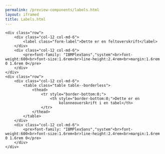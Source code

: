 ```yaml
--- 
permalink: /preview-components/labels.html
layout: iframed 
title: Labels.html
---
```

<div class="container">

    <div class="row">
        <div class="col-12 col-md-6">
            <label class="form-label">Dette er en feltoverskrift</label>
        </div>
        <div class="col-12 col-md-6">
            <pre>font-family: "IBMPlexSans","system"<br>font-weight:600<br>font-size:1.6rem<br>line-height:2.4rem<br>margin:1.6rem 0 1.6rem 0</pre>
        </div>
    </div>
    <div class="row">
        <div class="col-12 col-md-6">
            <table class="table table--borderless">
                <thead>
                    <tr style="border-bottom:0;">
                        <th style="border-bottom:0;">Dette er en
                            kolonneoverskrift i en tabel</th>
                    </tr>
                </thead>
            </table>
        </div>
        <div class="col-12 col-md-6">
            <pre>font-family: "IBMPlexSans","system"<br>font-weight:600<br>font-size:1.6rem<br>line-height:2.4rem<br>margin:1.6rem 0 1.6rem 0</pre>
        </div>
    </div>
</div>